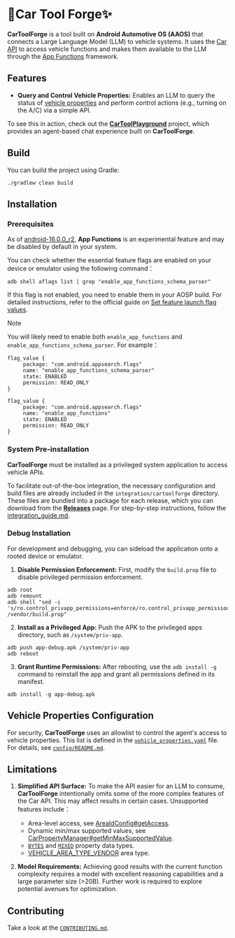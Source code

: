 # 🍃Car Tool Forge✨

**CarToolForge** is a tool built on **Android Automotive OS (AAOS)** that connects a Large Language Model (LLM) to vehicle systems. It uses the [Car API](https://developer.android.com/reference/android/car/Car) to access vehicle functions and makes them available to the LLM through the [App Functions](https://developer.android.com/reference/android/app/appfunctions/AppFunctionManager) framework.

## Features

- **Query and Control Vehicle Properties:** Enables an LLM to query the status of [vehicle properties](https://developer.android.com/reference/android/car/VehiclePropertyIds) and perform control actions (e.g., turning on the A/C) via a simple API.

To see this in action, check out the **[CarToolPlayground](https://github.com/autoharness/CarToolPlayground)** project, which provides an agent-based chat experience built on **CarToolForge**.

## Build

You can build the project using Gradle:

```
./gradlew clean build
```

## Installation

### Prerequisites

As of [android-16.0.0_r2](https://source.android.com/docs/setup/reference/build-numbers#source-code-tags-and-builds), **App Functions** is an experimental feature and may be disabled by default in your system.

You can check whether the essential feature flags are enabled on your device or emulator using the following command：

```
adb shell aflags list | grep "enable_app_functions_schema_parser"
```

If this flag is not enabled, you need to enable them in your AOSP build. For detailed instructions, refer to the official guide on [Set feature launch flag values](https://source.android.com/docs/setup/build/feature-flagging/set-values).

> [!NOTE]
>
> You will likely need to enable both `enable_app_functions` and `enable_app_functions_schema_parser`. For example：
>
> ```
> flag_value {
>      package: "com.android.appsearch.flags"
>      name: "enable_app_functions_schema_parser"
>      state: ENABLED
>      permission: READ_ONLY
> }
>
> flag_value {
>      package: "com.android.appsearch.flags"
>      name: "enable_app_functions"
>      state: ENABLED
>      permission: READ_ONLY
> }
> ```

### System Pre-installation

**CarToolForge** must be installed as a privileged system application to access vehicle APIs.

To facilitate out-of-the-box integration, the necessary configuration and build files are already included in the `integration/cartoolforge` directory. These files are bundled into a package for each release, which you can download from the **[Releases](https://github.com/autoharness/CarToolForge/releases)** page. For step-by-step instructions, follow the [integration_guide.md](integration/cartoolforge/integration_guide.md).

### Debug Installation

For development and debugging, you can sideload the application onto a rooted device or emulator.

1. **Disable Permission Enforcement:** First, modify the `build.prop` file to disable privileged permission enforcement.

```
adb root
adb remount
adb shell "sed -i 's/ro.control_privapp_permissions=enforce/ro.control_privapp_permissions=log/g' /vendor/build.prop"
```

2. **Install as a Privileged App:** Push the APK to the privileged apps directory, such as `/system/priv-app`.

```
adb push app-debug.apk /system/priv-app
adb reboot
```

3. **Grant Runtime Permissions:** After rebooting, use the `adb install -g` command to reinstall the app and grant all permissions defined in its manifest.

```
adb install -g app-debug.apk
```

## Vehicle Properties Configuration

For security, **CarToolForge** uses an allowlist to control the agent's access to vehicle properties. This list is defined in the [`vehicle_properties.yaml`](config/vehicle_properties.yaml) file.  For details, see [`config/README.md`](config/README.md).

## Limitations

1. **Simplified API Surface:**  To make the API easier for an LLM to consume, **CarToolForge** intentionally omits some of the more complex features of the Car API. This may affect results in certain cases. Unsupported features include：
   - Area-level access, see [AreaIdConfig#getAccess](https://developer.android.com/reference/android/car/hardware/property/AreaIdConfig#getAccess()).
   - Dynamic min/max supported values, see [CarPropertyManager#getMinMaxSupportedValue](https://developer.android.com/reference/android/car/hardware/property/CarPropertyManager#getMinMaxSupportedValue(int,%20int)).
   - [`BYTES`](https://android.googlesource.com/platform/packages/services/Car/+/refs/heads/android16-release/car-lib/src/android/car/VehiclePropertyType.java#39) and [`MIXED`](https://android.googlesource.com/platform/packages/services/Car/+/refs/heads/android16-release/car-lib/src/android/car/VehiclePropertyType.java#40) property data types.
   - [VEHICLE_AREA_TYPE_VENDOR](https://developer.android.com/reference/android/car/VehicleAreaType#VEHICLE_AREA_TYPE_VENDOR) area type.

2. **Model Requirements:**  Achieving good results with the current function complexity requires a model with excellent reasoning capabilities and a large parameter size (>20B). Further work is required to explore potential avenues for optimization.

## Contributing

Take a look at the [`CONTRIBUTING.md`](CONTRIBUTING.md).
